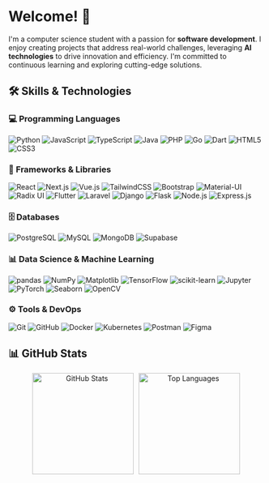 # Welcome! 👋

I'm a computer science student with a passion for **software development**. I enjoy creating projects that address real-world challenges, leveraging **AI technologies** to drive innovation and efficiency. I'm committed to continuous learning and exploring cutting-edge solutions.

## 🛠️ Skills & Technologies

### 💻 Programming Languages
![Python](https://img.shields.io/badge/Python-white?style=flat-square&logo=python&logoColor=3776AB) ![JavaScript](https://img.shields.io/badge/JavaScript-white?style=flat-square&logo=javascript&logoColor=F7DF1E) ![TypeScript](https://img.shields.io/badge/TypeScript-white?style=flat-square&logo=typescript&logoColor=3178C6) ![Java](https://img.shields.io/badge/Java-white?style=flat-square&logo=java&logoColor=007396) ![PHP](https://img.shields.io/badge/PHP-white?style=flat-square&logo=php&logoColor=777BB4) ![Go](https://img.shields.io/badge/Go-white?style=flat-square&logo=go&logoColor=00ADD8) ![Dart](https://img.shields.io/badge/Dart-white?style=flat-square&logo=dart&logoColor=0175C2) ![HTML5](https://img.shields.io/badge/HTML5-white?style=flat-square&logo=html5&logoColor=E34F26) ![CSS3](https://img.shields.io/badge/CSS3-white?style=flat-square&logo=css3&logoColor=1572B6)

### 🚀 Frameworks & Libraries
![React](https://img.shields.io/badge/React-white?style=flat-square&logo=react&logoColor=61DAFB)
![Next.js](https://img.shields.io/badge/Next.js-white?style=flat-square&logo=nextdotjs&logoColor=000000)
![Vue.js](https://img.shields.io/badge/Vue.js-white?style=flat-square&logo=vue-dot-js&logoColor=4FC08D)
![TailwindCSS](https://img.shields.io/badge/TailwindCSS-white?style=flat-square&logo=tailwind-css&logoColor=38B2AC)
![Bootstrap](https://img.shields.io/badge/Bootstrap-white?style=flat-square&logo=bootstrap&logoColor=7952B3)
![Material-UI](https://img.shields.io/badge/Material--UI-white?style=flat-square&logo=mui&logoColor=0081CB)
![Radix UI](https://img.shields.io/badge/Radix%20UI-white?style=flat-square&logo=radix-ui&logoColor=000000)
![Flutter](https://img.shields.io/badge/Flutter-white?style=flat-square&logo=flutter&logoColor=02569B)
![Laravel](https://img.shields.io/badge/Laravel-white?style=flat-square&logo=laravel&logoColor=FF2D20)
![Django](https://img.shields.io/badge/Django-white?style=flat-square&logo=django&logoColor=092E20)
![Flask](https://img.shields.io/badge/Flask-white?style=flat-square&logo=flask&logoColor=000000)
![Node.js](https://img.shields.io/badge/Node.js-white?style=flat-square&logo=nodedotjs&logoColor=339933)
![Express.js](https://img.shields.io/badge/Express.js-white?style=flat-square&logo=express&logoColor=000000)

### 🗄️ Databases
![PostgreSQL](https://img.shields.io/badge/PostgreSQL-white?style=flat-square&logo=postgresql&logoColor=336791)
![MySQL](https://img.shields.io/badge/MySQL-white?style=flat-square&logo=mysql&logoColor=4479A1)
![MongoDB](https://img.shields.io/badge/MongoDB-white?style=flat-square&logo=mongodb&logoColor=47A248)
![Supabase](https://img.shields.io/badge/Supabase-white?style=flat-square&logo=supabase&logoColor=3ECF8E)

### 📊 Data Science & Machine Learning
![pandas](https://img.shields.io/badge/pandas-white?style=flat-square&logo=pandas&logoColor=150458)
![NumPy](https://img.shields.io/badge/NumPy-white?style=flat-square&logo=numpy&logoColor=013243)
![Matplotlib](https://img.shields.io/badge/Matplotlib-white?style=flat-square&logo=matplotlib&logoColor=11557C)
![TensorFlow](https://img.shields.io/badge/TensorFlow-white?style=flat-square&logo=tensorflow&logoColor=FF6F00)
![scikit-learn](https://img.shields.io/badge/scikit--learn-white?style=flat-square&logo=scikit-learn&logoColor=F7931E)
![Jupyter](https://img.shields.io/badge/Jupyter-white?style=flat-square&logo=jupyter&logoColor=F37626)
![PyTorch](https://img.shields.io/badge/PyTorch-white?style=flat-square&logo=pytorch&logoColor=EE4C2C)
![Seaborn](https://img.shields.io/badge/Seaborn-white?style=flat-square&logo=python&logoColor=3776AB)
![OpenCV](https://img.shields.io/badge/OpenCV-white?style=flat-square&logo=opencv&logoColor=5C3EE8)

### ⚙️ Tools & DevOps
![Git](https://img.shields.io/badge/Git-white?style=flat-square&logo=git&logoColor=F05032)
![GitHub](https://img.shields.io/badge/GitHub-white?style=flat-square&logo=github&logoColor=181717)
![Docker](https://img.shields.io/badge/Docker-white?style=flat-square&logo=docker&logoColor=2496ED)
![Kubernetes](https://img.shields.io/badge/Kubernetes-white?style=flat-square&logo=kubernetes&logoColor=326CE5)
![Postman](https://img.shields.io/badge/Postman-white?style=flat-square&logo=postman&logoColor=FF6C37)
![Figma](https://img.shields.io/badge/Figma-white?style=flat-square&logo=figma&logoColor=F24E1E)

## 📊 GitHub Stats

<div align="center" style="display: flex; flex-direction: row; justify-content: center; gap: 10px;">

  <img src="https://github-readme-stats.vercel.app/api?username=frzxw&show_icons=true&theme=graywhite&card_width=400&hide_border=true" height="200" alt="GitHub Stats">

  <img src="https://github-readme-stats.vercel.app/api/top-langs/?username=frzxw&theme=graywhite&layout=compact&card_width=370&langs_count=8&hide=jupyter%20notebook&hide_border=true" height="200" alt="Top Languages">

</div>
